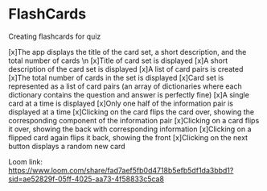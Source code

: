 # FlashCards
Creating flashcards for quiz


[x]The app displays the title of the card set, a short description, and the total number of cards \n
[x]Title of card set is displayed
[x]A short description of the card set is displayed
[x]A list of card pairs is created
[x]The total number of cards in the set is displayed
[x]Card set is represented as a list of card pairs (an array of dictionaries where each dictionary contains the question and answer is perfectly fine)
[x]A single card at a time is displayed
[x]Only one half of the information pair is displayed at a time
[x]Clicking on the card flips the card over, showing the corresponding component of the information pair
[x]Clicking on a card flips it over, showing the back with corresponding information
[x]Clicking on a flipped card again flips it back, showing the front
[x]Clicking on the next button displays a random new card


Loom link:
https://www.loom.com/share/fad7aef5fb0d4718b5efb5df1da3bbd1?sid=ae52829f-05ff-4025-aa73-4f58833c5ca8

